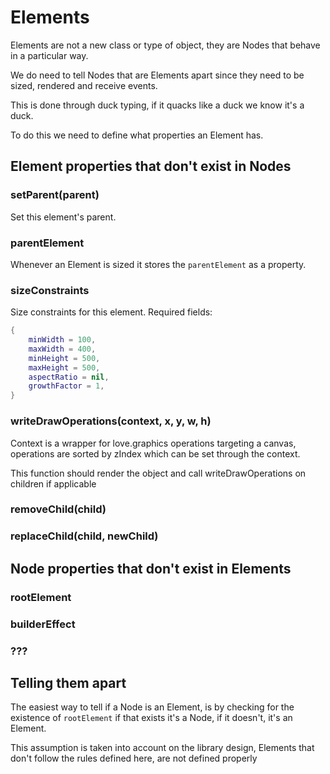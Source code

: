# Elements

Elements are not a new class or type of object, they are Nodes that behave in a particular way.

We do need to tell Nodes that are Elements apart since they need to be sized, rendered and receive events.

This is done through duck typing, if it quacks like a duck we know it's a duck.

To do this we need to define what properties an Element has.

## Element properties that don't exist in Nodes

### setParent(parent)

Set this element's parent.

### parentElement

Whenever an Element is sized it stores the `parentElement` as a property.

### sizeConstraints

Size constraints for this element. Required fields:

```lua
{
    minWidth = 100,
    maxWidth = 400,
    minHeight = 500,
    maxHeight = 500,
    aspectRatio = nil,
    growthFactor = 1,
}
```

### writeDrawOperations(context, x, y, w, h)

Context is a wrapper for love.graphics operations targeting a canvas, operations are sorted by zIndex which can be set through the context.

This function should render the object and call writeDrawOperations on children if applicable

### removeChild(child)

### replaceChild(child, newChild)

## Node properties that don't exist in Elements

### rootElement

### builderEffect

### ???

## Telling them apart

The easiest way to tell if a Node is an Element, is by checking for the existence of `rootElement` if that exists it's a Node, if it doesn't, it's an Element.

This assumption is taken into account on the library design, Elements that don't follow the rules defined here, are not defined properly
